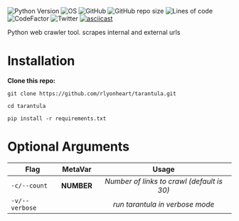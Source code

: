 ![Python Version](https://img.shields.io/badge/python-3.x-blue?style=flat&logo=python)
![OS](https://img.shields.io/badge/OS-GNU%2FLinux-red?style=flat&logo=linux)
![GitHub](https://img.shields.io/github/license/rlyonheart/tarantula?style=flat)
![GitHub repo size](https://img.shields.io/github/repo-size/rlyonheart/tarantula)
![Lines of code](https://img.shields.io/tokei/lines/github/rlyonheart/tarantula)
![CodeFactor](https://www.codefactor.io/repository/github/rlyonheart/tarantula/badge)
![Twitter](https://img.shields.io/twitter/follow/rly0nheart?&style=flat&logo=twitter)
[![asciicast](https://asciinema.org/a/437445.svg)](https://asciinema.org/a/437445)

Python web crawler tool.
scrapes internal and external urls

# Installation
**Clone this repo:**
```
git clone https://github.com/rlyonheart/tarantula.git
```

```
cd tarantula
```

```
pip install -r requirements.txt
```

# Optional Arguments
| Flag          | MetaVar|                 Usage|
| ------------- |:----------------------:|:---------:|
| <code>-c/--count</code>    | **NUMBER** |  *Number of links to crawl (default is 30)* |
| <code>-v/--verbose</code>      |   |  *run tarantula in verbose mode*  |
